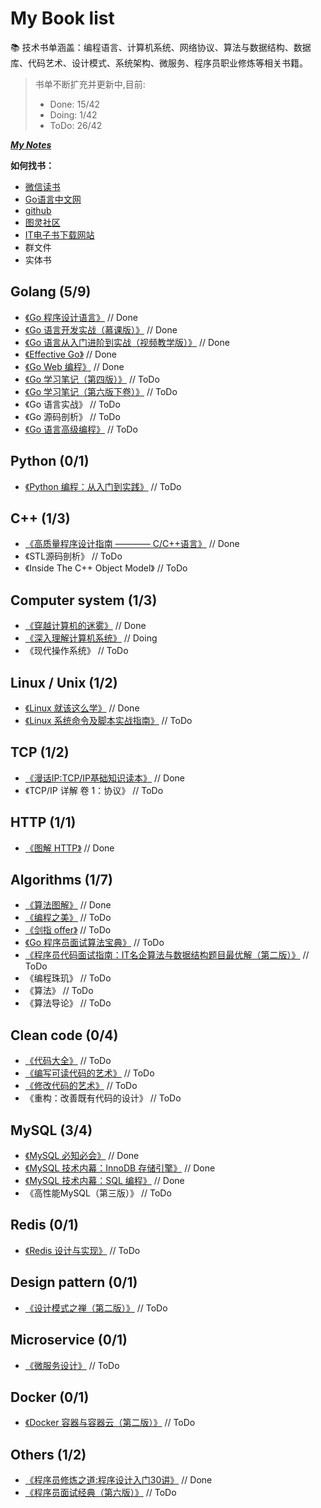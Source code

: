 # My Book list

📚 技术书单涵盖：编程语言、计算机系统、网络协议、算法与数据结构、数据库、代码艺术、设计模式、系统架构、微服务、程序员职业修炼等相关书籍。

>书单不断扩充并更新中,目前:  
>- Done: 15/42  
>- Doing: 1/42  
>- ToDo: 26/42  

[***My Notes***](http://note.youdao.com/noteshare?id=3492f772f5e01ca5abab4f176964cf0e)

**如何找书：**
- [微信读书](https://weread.qq.com/)
- [Go语言中文网](https://books.studygolang.com/gopl-zh/)
- [github](https://github.com/)
- [图灵社区](https://www.ituring.com.cn/)
- [IT电子书下载网站](https://www.iteye.com/blog/rensanning-1874125)
- 群文件
- 实体书


## Golang (5/9)

- [《Go 程序设计语言》](https://books.studygolang.com/gopl-zh/) // Done
- [《Go 语言开发实战（慕课版）》](https://weread.qq.com/) // Done
- [《Go 语言从入门进阶到实战（视频教学版）》](https://weread.qq.com/) // Done
- [《Effective Go》](https://learnku.com/docs/effective-go/2020) // Done
- [《Go Web 编程》](https://weread.qq.com/) // Done
- [《Go 学习笔记（第四版）》](https://github.com/qyuhen/book/blob/master/Go%20%E5%AD%A6%E4%B9%A0%E7%AC%94%E8%AE%B0%20%E7%AC%AC%E5%9B%9B%E7%89%88.pdf) // ToDo
- [《Go 学习笔记（第六版下卷）》](https://github.com/qyuhen/book/blob/master/Go%20%E5%AD%A6%E4%B9%A0%E7%AC%94%E8%AE%B0%20%E7%AC%AC%E5%85%AD%E7%89%88%20%E4%B8%8B%E5%8D%B7%20-%20%E9%A2%84%E8%A7%88.pdf) // ToDo
- 《Go 语言实战》 // ToDo
- 《Go 源码剖析》 // ToDo
- [《Go 语言高级编程》](https://weread.qq.com/) // ToDo

## Python (0/1)

- [《Python 编程：从入门到实践》](https://weread.qq.com/) // ToDo

## C++ (1/3)

- [《高质量程序设计指南 ———— C/C++语言》](./clean-code/代码整洁之道.pdf) // Done
- 《STL源码剖析》 // ToDo
- 《Inside The C++ Object Model》 // ToDo

## Computer system (1/3)

- [《穿越计算机的迷雾》](https://weread.qq.com/) // Done
- [《深入理解计算机系统》](http://csapp.cs.cmu.edu/3e/labs.html) // Doing
- 《现代操作系统》 // ToDo

## Linux / Unix (1/2)

- [《Linux 就该这么学》](https://weread.qq.com/) // Done
- [《Linux 系统命令及脚本实战指南》](https://weread.qq.com/) // ToDo

## TCP (1/2)

- [《漫话IP:TCP/IP基础知识读本》](https://weread.qq.com/) // Done
- 《TCP/IP 详解 卷 1：协议》 // ToDo

## HTTP (1/1)

- [《图解 HTTP》](https://weread.qq.com/) // Done

## Algorithms (1/7)

- [《算法图解》](https://weread.qq.com/) // Done
- [《编程之美》](https://weread.qq.com/) // ToDo
- [《剑指 offer》](https://weread.qq.com/) // ToDo
- [《Go 程序员面试算法宝典》](https://weread.qq.com/) // ToDo
- [《程序员代码面试指南：IT名企算法与数据结构题目最优解（第二版）》](https://weread.qq.com/) // ToDo
- 《编程珠玑》 // ToDo
- 《算法》 // ToDo
- 《算法导论》 // ToDo

## Clean code (0/4)

- [《代码大全》](./clean-code/代码大全.pdf) // ToDo
- [《编写可读代码的艺术》](./clean-code/编写可读代码的艺术.pdf) // ToDo
- [《修改代码的艺术》](./clean-code/修改代码的艺术.pdf) // ToDo
- 《重构：改善既有代码的设计》 // ToDo

## MySQL (3/4)

- [《MySQL 必知必会》](https://weread.qq.com/) // Done
- [《MySQL 技术内幕：InnoDB 存储引擎》](https://weread.qq.com/) // Done
- [《MySQL 技术内幕：SQL 编程》](https://weread.qq.com/) // Done
- 《高性能MySQL（第三版）》 // ToDo

## Redis (0/1)

- [《Redis 设计与实现》](https://weread.qq.com/) // ToDo

## Design pattern (0/1)

- [《设计模式之禅（第二版）》](https://weread.qq.com/) // ToDo


## Microservice (0/1)

- [《微服务设计》](https://weread.qq.com/) // ToDo

## Docker (0/1)

- [《Docker 容器与容器云（第二版）》](https://weread.qq.com/) // ToDo

## Others (1/2)

- [《程序员修炼之道:程序设计入门30讲》](https://weread.qq.com/) // Done
- [《程序员面试经典（第六版）》](https://weread.qq.com/) // ToDo
